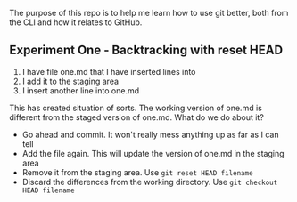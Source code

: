The purpose of this repo is to help me learn how to use git better, both from the CLI and how it relates to GitHub.

## Experiment One - Backtracking with reset HEAD
1. I have file one.md that I have inserted lines into
2. I add it to the staging area
3. I insert another line into one.md

This has created situation of sorts. The working version of one.md is different from the staged version of one.md. What do we do about it?

* Go ahead and commit. It won't really mess anything up as far as I can tell
* Add the file again. This will update the version of one.md in the staging area
* Remove it from the staging area. Use `git reset HEAD filename`
* Discard the differences from the working directory. Use `git checkout HEAD filename`